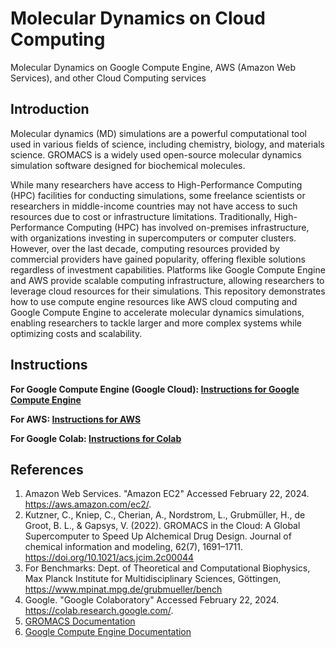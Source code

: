 # Molecular Dynamics on Cloud Computing

Molecular Dynamics on Google Compute Engine, AWS (Amazon Web Services), and other Cloud Computing services

## Introduction
Molecular dynamics (MD) simulations are a powerful computational tool used in various fields of science, including chemistry, biology, and materials science. GROMACS is a widely used open-source molecular dynamics simulation software designed for biochemical molecules.

While many researchers have access to High-Performance Computing (HPC) facilities for conducting simulations, some freelance scientists or researchers in middle-income countries may not have access to such resources due to cost or infrastructure limitations. Traditionally, High-Performance Computing (HPC) has involved on-premises infrastructure, with organizations investing in supercomputers or computer clusters. However, over the last decade, computing resources provided by commercial providers have gained popularity, offering flexible solutions regardless of investment capabilities. Platforms like Google Compute Engine and AWS provide scalable computing infrastructure, allowing researchers to leverage cloud resources for their simulations. This repository demonstrates how to use compute engine resources like AWS cloud computing and Google Compute Engine to accelerate molecular dynamics simulations, enabling researchers to tackle larger and more complex systems while optimizing costs and scalability. 

## Instructions
**For Google Compute Engine (Google Cloud): [Instructions for Google Compute Engine](instructions_for_gce.md)**

**For AWS: [Instructions for AWS ](instructions_for_aws.md)**

**For Google Colab: [Instructions for Colab](instructions_for_colab.md)**

## References
1. Amazon Web Services. "Amazon EC2" Accessed February 22, 2024. https://aws.amazon.com/ec2/.
2. Kutzner, C., Kniep, C., Cherian, A., Nordstrom, L., Grubmüller, H., de Groot, B. L., & Gapsys, V. (2022). GROMACS in the Cloud: A Global Supercomputer to Speed Up Alchemical Drug Design. Journal of chemical information and modeling, 62(7), 1691–1711. https://doi.org/10.1021/acs.jcim.2c00044
3. For Benchmarks: Dept. of Theoretical and Computational Biophysics, Max Planck Institute for Multidisciplinary Sciences, Göttingen, https://www.mpinat.mpg.de/grubmueller/bench
4. Google. "Google Colaboratory" Accessed February 22, 2024. https://colab.research.google.com/.
5. [GROMACS Documentation](http://manual.gromacs.org/)
6. [Google Compute Engine Documentation](https://cloud.google.com/compute)
